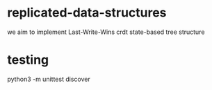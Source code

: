 # replicated-data-structures
we aim to implement Last-Write-Wins crdt state-based tree structure

# testing
python3 -m unittest discover
